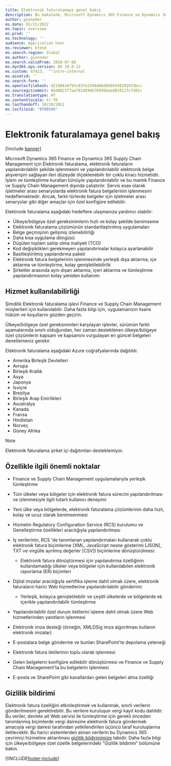 ```yaml
---
title: Elektronik faturalamaya genel bakış
description: Bu makalede, Microsoft Dynamics 365 Finance ve Dynamics 365 Supply Chain Management uygulamalarındaki Elektronik faturalama hakkında genel bakış sağlanmaktadır.
author: gionoder
ms.date: 01/21/2022
ms.topic: overview
ms.prod: ''
ms.technology: ''
audience: Application User
ms.reviewer: kfend
ms.search.region: Global
ms.author: gionoder
ms.search.validFrom: 2020-07-08
ms.dyn365.ops.version: AX 10.0.12
ms.custom: 97423,  ""intro-internal
ms.assetid: ''
ms.search.form: ''
ms.openlocfilehash: d219863d793c837e2346d66d6b95d38191933bcc
ms.sourcegitcommit: 6bd8822f7aa781d596b70956bead834117cf302c
ms.translationtype: HT
ms.contentlocale: tr-TR
ms.lasthandoff: 10/20/2022
ms.locfileid: "9709194"
---
```

# <a name="electronic-invoicing-overview"></a>Elektronik faturalamaya genel bakış

[!include [banner](../includes/banner.md)]

Microsoft Dynamics 365 Finance ve Dynamics 365 Supply Chain Management için Elektronik faturalama, elektronik faturaların yapılandırılabilir şekilde işlenmesini ve yapılandırılabilir elektronik belge alışverişini sağlayan ileri düzeyde ölçeklenebilir bir çoklu kiracı hizmetidir. İşlem ve tümleştirme kuralları tümüyle yapılandırılabilir ve bu mantık Finance ve Supply Chain Management dışında çalıştırılır. Servis esas olarak işletmeler arası senaryolarda elektronik fatura belgelerinin işlenmesini hedeflemektedir. Ancak, farklı türlerde belgeler için işletmeler arası senaryolar gibi diğer amaçlar için özel konfigüre edilebilir.

Elektronik faturalama aşağıdaki hedeflere ulaşmanıza yardımcı olabilir:

- Ülkeye/bölgeye özel gereksinimlerin hızlı ve kolay şekilde benimseme
- Elektronik faturalama çözümünün standartlaştırılmış uygulamaları
- Belge geçmişinin gelişmiş izlenebilirliği
- Daha kısa uygulama döngüsü
- Düşülen toplam sahip olma maliyeti (TCO)
- Kod değişiklikleri gerekmeyen yapılandırmalar kolayca ayarlanabilir
- Basitleştirilmiş yapılandırma paketi
- Elektronik fatura belgelerinin işlenmesinde yerleşik dışa aktarma, içe aktarma ve tümleştirme, kolay genişletilebilirlik
- Şirketler arasında aynı dışarı aktarma, içeri aktarma ve tümleştirme yapılandırmasının kolay yeniden kullanımı

## <a name="service-availability"></a>Hizmet kullanılabilirliği

Şimdilik Elektronik faturalama işlevi Finance ve Supply Chain Management müşterileri için kullanılabilir. Daha fazla bilgi için, uygulamanızın lisans hüküm ve koşullarını gözden geçirin.

Ülkeye/bölgeye özel gereksinimleri karşılayan işlevler, sürümün farklı aşamalarında sınırlı olduğundan, her zaman desteklenen ülkeye/bölgeye özel çözümlerin kapsam ve kapsamını vurgulayan en güncel belgeleri denetlemeniz gerekir.

Elektronik faturalama aşağıdaki Azure coğrafyalarında dağıtıldı:

- Amerika Birleşik Devletleri
- Avrupa
- Birleşik Krallık
- Asya
- Japonya
- İsviçre
- Brezilya
- Birleşik Arap Emirlikleri
- Avustralya
- Kanada
- Fransa
- Hindistan
- Norveç
- Güney Afrika

> [!NOTE]
> Elektronik faturalama şirket içi dağıtımları desteklemiyor.

## <a name="feature-highlights"></a>Özellikle ilgili önemli noktalar

- Finance ve Supply Chain Management uygulamalarıyla yerleşik tümleştirme
- Tüm ülkeler veya bölgeler için elektronik fatura sürecini yapılandırılması ve izlenmesiyle ilgili tutarlı kullanıcı deneyimi
- Yeni ülke veya bölgelerde, elektronik faturalama çözümlerinin daha hızlı, kolay ve ucuz olarak benimsenmesi
- Hizmetin Regulatory Configuration Service (RCS) kurulumu ve Genelleştirme özellikleri aracılığıyla yapılandırılması
- İş verilerinin, RCS 'de tanımlanan yapılandırmaları kullanarak çoklu elektronik fatura biçimlerine (XML, JavaScript nesne gösterimi \[JSON\], TXT ve virgülle ayrılmış değerler \[CSV\]) biçimlerine dönüştürülmesi:

    - Elektronik fatura dönüştürmesi için yapılandırma özelliğinin kullanılamadığı ülkeler veya bölgeler için kullanılabilen elektronik raporlama (ER) biçimleri

- Dijital imzalar aracılığıyla sertifika işleme dahil olmak üzere, elektronik faturaların harici Web hizmetlerine yapılandırılabilir gönderimi:

    - Yerleşik, kolayca genişletilebilir ve çeşitli ülkelerde ve bölgelerde ek içerikle yapılandırılabilir tümleştirme

- Yapılandırılabilir özel durum iletilerini işleme dahil olmak üzere Web hizmetlerinden yanıtların işlenmesi
- Elektronik imza desteği (örneğin, XMLDSig imza algoritması kullanın elektronik imzalar)
- E-postalara belge gönderme ve bunları SharePoint'te depolama yeteneği
- Elektronik fatura iletilerinin toplu olarak işlenmesi
- Gelen belgelerin konfigüre edilebilir dönüştürmesi ve Finance ve Supply Chain Management'ta bu belgelerin işlenmesi
- E-posta ve SharePoint gibi kanallardan gelen belgeleri alma özelliği

## <a name="privacy-notice"></a>Gizlilik bildirimi

Elektronik fatura özelliğini etkinleştirmek ve kullanmak, sınırlı verilerin gönderilmesini gerektirebilir. Bu verilere kuruluşun vergi kayıt kodu dahildir. Bu veriler, devlete ait Web servisi ile tümleştirme için gerekli önceden tanımlanmış biçimlerde vergi dairesine elektronik fatura göndermek amacıyla vergi dairesi tarafından yetkilendirilen üçüncü taraf kuruluşlarına iletilecektir. Bu harici sistemlerden alınan verilerin bu Dynamics 365 çevrimiçi hizmetine aktarılması [gizlilik bildirimimize](https://go.microsoft.com/fwlink/?LinkId=512132) tabidir. Daha fazla bilgi için ülkeye/bölgeye özel özellik belgelerindeki "Gizlilik bildirimi" bölümüne bakın.

[!INCLUDE[footer-include](../../includes/footer-banner.md)]
